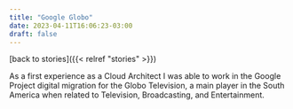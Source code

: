 ```yaml
---
title: "Google Globo"
date: 2023-04-11T16:06:23-03:00
draft: false
---
```

[back to stories]({{< relref "stories" >}})

As a first experience as a Cloud Architect I was able to work in the Google Project digital migration for the Globo Television, a main player in the South America when related to Television, Broadcasting, and Entertainment. 


